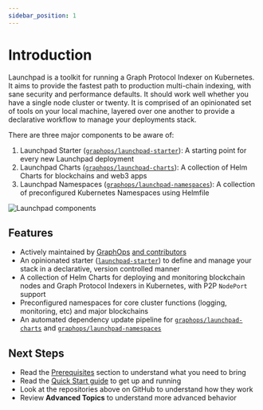 ```yaml
---
sidebar_position: 1
---
```


# Introduction

Launchpad is a toolkit for running a Graph Protocol Indexer on Kubernetes. It aims to provide the fastest path to production multi-chain indexing, with sane security and performance defaults. It should work well whether you have a single node cluster or twenty. It is comprised of an opinionated set of tools on your local machine, layered over one another to provide a declarative workflow to manage your deployments stack.

There are three major components to be aware of:

1. Launchpad Starter ([`graphops/launchpad-starter`](https://github.com/graphops/launchpad-starter)): A starting point for every new Launchpad deployment
2. Launchpad Charts ([`graphops/launchpad-charts`](https://github.com/graphops/launchpad-charts)): A collection of Helm Charts for blockchains and web3 apps
3. Launchpad Namespaces ([`graphops/launchpad-namespaces`](https://github.com/graphops/launchpad-namespaces)): A collection of preconfigured Kubernetes Namespaces using Helmfile

![Launchpad components](/img/launchpad-repos-slide.svg)

## Features

- Actively maintained by [GraphOps](https://graphops.xyz) [and contributors](https://github.com/graphops/launchpad-charts/graphs/contributors)
- An opinionated starter ([`launchpad-starter`](https://github.com/graphops/launchpad-starter)) to define and manage your stack in a declarative, version controlled manner
- A collection of Helm Charts for deploying and monitoring blockchain nodes and Graph Protocol Indexers in Kubernetes, with P2P `NodePort` support
- Preconfigured namespaces for core cluster functions (logging, monitoring, etc) and major blockchains
- An automated dependency update pipeline for [`graphops/launchpad-charts`](https://github.com/graphops/launchpad-charts) and [`graphops/launchpad-namespaces`](https://github.com/graphops/launchpad-namespaces)

## Next Steps

- Read the [Prerequisites](prerequisites) section to understand what you need to bring
- Read the [Quick Start guide](quick-start) to get up and running
- Look at the repositories above on GitHub to understand how they work
- Review **Advanced Topics** to understand more advanced behavior

